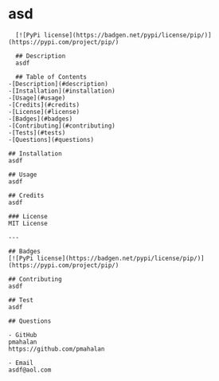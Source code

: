 # asd
      [![PyPi license](https://badgen.net/pypi/license/pip/)](https://pypi.com/project/pip/)

      ## Description
      asdf

      ## Table of Contents
    -[Description](#description)
    -[Installation](#installation)
    -[Usage](#usage)
    -[Credits](#credits)
    -[License](#license)
    -[Badges](#badges) 
    -[Contributing](#contributing)
    -[Tests](#tests)
    -[Questions](#questions)

    ## Installation
    asdf

    ## Usage
    asdf
    
    ## Credits
    asdf

    ### License
    MIT License

    ---

    ## Badges
    [![PyPi license](https://badgen.net/pypi/license/pip/)](https://pypi.com/project/pip/)

    ## Contributing 
    asdf

    ## Test
    asdf

    ## Questions

    - GitHub
    pmahalan
    https://github.com/pmahalan
  
    - Email
    asdf@aol.com
